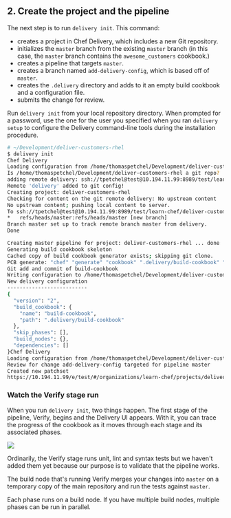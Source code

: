 ## 2. Create the project and the pipeline

The next step is to run `delivery init`. This command:

* creates a project in Chef Delivery, which includes a new Git repository.
* initializes the `master` branch from the existing `master` branch (in this case, the `master` branch contains the `awesome_customers` cookbook.)
* creates a pipeline that targets `master`.
* creates a branch named `add-delivery-config`, which is based off of `master`.
* creates the <code class="file-path">.delivery</code> directory and adds to it an empty build cookbook and a configuration file.
* submits the change for review.

Run `delivery init` from your local repository directory. When prompted for a password, use the one for the user you specified when you ran `delivery setup` to configure the Delivery command-line tools during the installation procedure.

```bash
# ~/Development/deliver-customers-rhel
$ delivery init
Chef Delivery
Loading configuration from /home/thomaspetchel/Development/deliver-customers-rhel
Is /home/thomaspetchel/Development/deliver-customers-rhel a git repo?  yes
adding remote delivery: ssh://tpetchel@test@10.194.11.99:8989/test/learn-chef/deliver-customers-rhel
Remote 'delivery' added to git config!
Creating project: deliver-customers-rhel
Checking for content on the git remote delivery: No upstream content
No upstream content; pushing local content to server.
To ssh://tpetchel@test@10.194.11.99:8989/test/learn-chef/deliver-customers-rhel
*	refs/heads/master:refs/heads/master	[new branch]
Branch master set up to track remote branch master from delivery.
Done

Creating master pipeline for project: deliver-customers-rhel ... done
Generating build cookbook skeleton
Cached copy of build cookbook generator exists; skipping git clone.
PCB generate: "chef" "generate" "cookbook" ".delivery/build-cookbook" "-g" "/home/thomaspetchel/.delivery/cache/generator-cookbooks/pcb"
Git add and commit of build-cookbook
Writing configuration to /home/thomaspetchel/Development/deliver-customers-rhel/.delivery/config.json
New delivery configuration
--------------------------
{
  "version": "2",
  "build_cookbook": {
    "name": "build-cookbook",
    "path": ".delivery/build-cookbook"
  },
  "skip_phases": [],
  "build_nodes": {},
  "dependencies": []
}Chef Delivery
Loading configuration from /home/thomaspetchel/Development/deliver-customers-rhel
Review for change add-delivery-config targeted for pipeline master
Created new patchset
https://10.194.11.99/e/test/#/organizations/learn-chef/projects/deliver-customers-rhel/changes/c469f058-493d-4277-99ba-13f86014a63c
```

### Watch the Verify stage run

When you run `delivery init`, two things happen. The first stage of the pipeline, Verify, begins and the Delivery UI appears. With it, you can trace the progress of the cookbook as it moves through each stage and its associated phases.

![](delivery/delivery-init-result.png)

Ordinarily, the Verify stage runs unit, lint and syntax tests but we haven't added them yet because our purpose is to validate that the pipeline works.

The build node that's running Verify merges your changes into `master` on a temporary copy of the main repository and run the tests against `master`.

Each phase runs on a build node. If you have multiple build nodes, multiple phases can be run in parallel.
